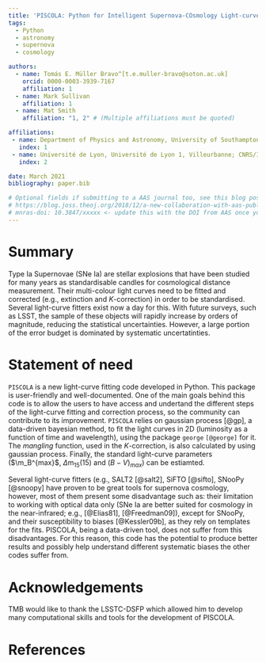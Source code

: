 ```yaml
---
title: 'PISCOLA: Python for Intelligent Supernova-COsmology Light-curve Analysis'
tags:
  - Python
  - astronomy
  - supernova
  - cosmology

authors:
  - name: Tomás E. Müller Bravo^[t.e.muller-bravo@soton.ac.uk]
    orcid: 0000-0003-3939-7167
    affiliation: 1
  - name: Mark Sullivan
    affiliation: 1
  - name: Mat Smith
    affiliation: "1, 2" # (Multiple affiliations must be quoted)

affiliations:
 - name: Department of Physics and Astronomy, University of Southampton, Southampton, Hampshire, SO17 1BJ, UK
   index: 1
 - name: Université de Lyon, Université de Lyon 1, Villeurbanne; CNRS/IN2P3, Institut de Physique des Deux Infinis, F-69622 Lyon, France
   index: 2

date: March 2021
bibliography: paper.bib

# Optional fields if submitting to a AAS journal too, see this blog post:
# https://blog.joss.theoj.org/2018/12/a-new-collaboration-with-aas-publishing
# mnras-doi: 10.3847/xxxxx <- update this with the DOI from AAS once you know it.
---
```


# Summary

Type Ia Supernovae (SNe Ia) are stellar explosions that have been studied for many years as standardisable candles 
for cosmological distance measurement. Their multi-colour light curves need to be fitted and corrected (e.g., 
extinction and $K$-correction) in order to be standardised. Several light-curve fitters exist now a day for this.
With future surveys, such as LSST, the sample of these objects will rapidly increase by orders of magnitude, reducing the 
statistical uncertainties. However, a large portion of the error budget is dominated by systematic uncertatinties.


# Statement of need

`PISCOLA` is a new light-curve fitting code developed in Python. This package is user-friendly and well-documented. One 
of the main goals behind this code is to allow the users to have access and undertand the different steps of the light-curve 
fitting and correction process, so the community can contribute to its improvement. `PISCOLA` relies on gaussian process [@gp], 
a data-driven bayesian method, to fit the light curves in 2D (luminosity as a function of time and wavelength), using the
package `george` `[@george]` for it. The *mangling* function, used in the $K$-correction, is also calculated by using gaussian 
process. Finally, the standard light-curve parameters ($\m_B^{max}$, $\Delta$m$_{15}(15)$ and $(B-V)_{max}$) can be estiamted.

Several light-curve fitters (e.g., SALT2 [@salt2], SiFTO [@sifto], SNooPy [@snoopy] have proven to be great tools for 
supernova cosmology, however, most of them present some disadvantage such as: their limitation to working with optical data only 
(SNe Ia are better suited for cosmology in the near-infrared; e.g., [@Elias81], [@Freedman09]), except for SNooPy, and their 
susceptibility to biases [@Kessler09b], as they rely on templates for the fits. PISCOLA, being a data-driven tool, does not 
suffer from this disadvantages. For this reason, this code has the potential to produce better results and possibly help understand 
different systematic biases the other codes suffer from.


# Acknowledgements

TMB would like to thank the LSSTC-DSFP which allowed him to develop many computational skills and tools for the development of PISCOLA.


# References
